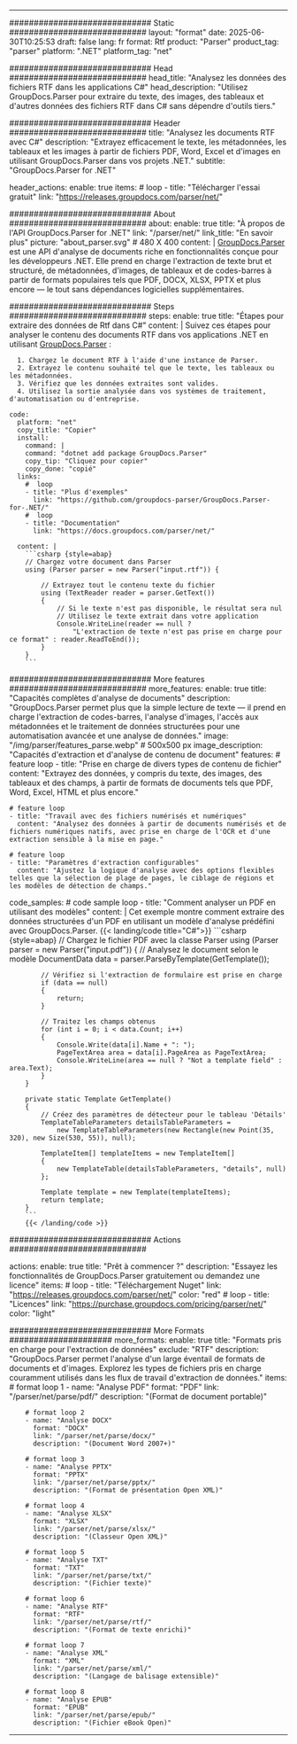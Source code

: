 


---
############################# Static ############################
layout: "format"
date:  2025-06-30T10:25:53
draft: false
lang: fr
format: Rtf
product: "Parser"
product_tag: "parser"
platform: ".NET"
platform_tag: "net"

############################# Head ############################
head_title: "Analysez les données des fichiers RTF dans les applications C#"
head_description: "Utilisez GroupDocs.Parser pour extraire du texte, des images, des tableaux et d'autres données des fichiers RTF dans C# sans dépendre d'outils tiers."

############################# Header ############################
title: "Analysez les documents RTF avec C#" 
description: "Extrayez efficacement le texte, les métadonnées, les tableaux et les images à partir de fichiers PDF, Word, Excel et d'images en utilisant GroupDocs.Parser dans vos projets .NET."
subtitle: "GroupDocs.Parser for .NET" 

header_actions:
  enable: true
  items:
    #  loop
    - title: "Télécharger l'essai gratuit"
      link: "https://releases.groupdocs.com/parser/net/"
      
############################# About ############################
about:
    enable: true
    title: "À propos de l'API GroupDocs.Parser for .NET"
    link: "/parser/net/"
    link_title: "En savoir plus"
    picture: "about_parser.svg" # 480 X 400
    content: |
       [GroupDocs.Parser](/parser/net/) est une API d'analyse de documents riche en fonctionnalités conçue pour les développeurs .NET. Elle prend en charge l'extraction de texte brut et structuré, de métadonnées, d'images, de tableaux et de codes-barres à partir de formats populaires tels que PDF, DOCX, XLSX, PPTX et plus encore — le tout sans dépendances logicielles supplémentaires.

############################# Steps ############################
steps:
    enable: true
    title: "Étapes pour extraire des données de Rtf dans C#"
    content: |
      Suivez ces étapes pour analyser le contenu des documents RTF dans vos applications .NET en utilisant [GroupDocs.Parser](/parser/net/) :
      
      1. Chargez le document RTF à l'aide d'une instance de Parser.
      2. Extrayez le contenu souhaité tel que le texte, les tableaux ou les métadonnées.
      3. Vérifiez que les données extraites sont valides.
      4. Utilisez la sortie analysée dans vos systèmes de traitement, d'automatisation ou d'entreprise.
   
    code:
      platform: "net"
      copy_title: "Copier"
      install:
        command: |
        command: "dotnet add package GroupDocs.Parser"
        copy_tip: "Cliquez pour copier"
        copy_done: "copié"
      links:
        #  loop
        - title: "Plus d'exemples"
          link: "https://github.com/groupdocs-parser/GroupDocs.Parser-for-.NET/"
        #  loop
        - title: "Documentation"
          link: "https://docs.groupdocs.com/parser/net/"
          
      content: |
        ```csharp {style=abap}
        // Chargez votre document dans Parser
        using (Parser parser = new Parser("input.rtf")) {

            // Extrayez tout le contenu texte du fichier
            using (TextReader reader = parser.GetText()) 
            {
                // Si le texte n'est pas disponible, le résultat sera nul
                // Utilisez le texte extrait dans votre application
                Console.WriteLine(reader == null ? 
                    "L'extraction de texte n'est pas prise en charge pour ce format" : reader.ReadToEnd());
            }
        }
        ```  

############################# More features ############################
more_features:
  enable: true
  title: "Capacités complètes d'analyse de documents"
  description: "GroupDocs.Parser permet plus que la simple lecture de texte — il prend en charge l'extraction de codes-barres, l'analyse d'images, l'accès aux métadonnées et le traitement de données structurées pour une automatisation avancée et une analyse de données."
  image: "/img/parser/features_parse.webp" # 500x500 px
  image_description: "Capacités d'extraction et d'analyse de contenu de document"
  features:
    # feature loop
    - title: "Prise en charge de divers types de contenu de fichier"
      content: "Extrayez des données, y compris du texte, des images, des tableaux et des champs, à partir de formats de documents tels que PDF, Word, Excel, HTML et plus encore."

    # feature loop
    - title: "Travail avec des fichiers numérisés et numériques"
      content: "Analysez des données à partir de documents numérisés et de fichiers numériques natifs, avec prise en charge de l'OCR et d'une extraction sensible à la mise en page."

    # feature loop
    - title: "Paramètres d'extraction configurables"
      content: "Ajustez la logique d'analyse avec des options flexibles telles que la sélection de plage de pages, le ciblage de régions et les modèles de détection de champs."
      
  code_samples:
    # code sample loop
    - title: "Comment analyser un PDF en utilisant des modèles"
      content: |
        Cet exemple montre comment extraire des données structurées d'un PDF en utilisant un modèle d'analyse prédéfini avec GroupDocs.Parser.
        {{< landing/code title="C#">}}
        ```csharp {style=abap}
        //  Chargez le fichier PDF avec la classe Parser
        using (Parser parser = new Parser("input.pdf"))
        {
            // Analysez le document selon le modèle
            DocumentData data = parser.ParseByTemplate(GetTemplate());

            // Vérifiez si l'extraction de formulaire est prise en charge
            if (data == null)
            {
                return;
            }

            // Traitez les champs obtenus
            for (int i = 0; i < data.Count; i++)
            {
                Console.Write(data[i].Name + ": ");
                PageTextArea area = data[i].PageArea as PageTextArea;
                Console.WriteLine(area == null ? "Not a template field" : area.Text);
            }
        }

        private static Template GetTemplate()
        {
            // Créez des paramètres de détecteur pour le tableau 'Détails'
            TemplateTableParameters detailsTableParameters = 
                new TemplateTableParameters(new Rectangle(new Point(35, 320), new Size(530, 55)), null);

            TemplateItem[] templateItems = new TemplateItem[]
            {
                new TemplateTable(detailsTableParameters, "details", null)
            };

            Template template = new Template(templateItems);
            return template;
        }
        ```
        {{< /landing/code >}}


############################# Actions ############################

actions:
  enable: true
  title: "Prêt à commencer ?"
  description: "Essayez les fonctionnalités de GroupDocs.Parser gratuitement ou demandez une licence"
  items:
    #  loop
    - title: "Téléchargement Nuget"
      link: "https://releases.groupdocs.com/parser/net/"
      color: "red"
        #  loop
    - title: "Licences"
      link: "https://purchase.groupdocs.com/pricing/parser/net/"
      color: "light"


############################# More Formats #####################
more_formats:
    enable: true
    title: "Formats pris en charge pour l'extraction de données"
    exclude: "RTF"
    description: "GroupDocs.Parser permet l'analyse d'un large éventail de formats de documents et d'images. Explorez les types de fichiers pris en charge couramment utilisés dans les flux de travail d'extraction de données."
    items: 
        # format loop 1
        - name: "Analyse PDF"
          format: "PDF"
          link: "/parser/net/parse/pdf/"
          description: "(Format de document portable)"
          
        # format loop 2
        - name: "Analyse DOCX"
          format: "DOCX"
          link: "/parser/net/parse/docx/"
          description: "(Document Word 2007+)"
          
        # format loop 3
        - name: "Analyse PPTX"
          format: "PPTX"
          link: "/parser/net/parse/pptx/"
          description: "(Format de présentation Open XML)"
          
        # format loop 4
        - name: "Analyse XLSX"
          format: "XLSX"
          link: "/parser/net/parse/xlsx/"
          description: "(Classeur Open XML)"
          
        # format loop 5
        - name: "Analyse TXT"
          format: "TXT"
          link: "/parser/net/parse/txt/"
          description: "(Fichier texte)"
          
        # format loop 6
        - name: "Analyse RTF"
          format: "RTF"
          link: "/parser/net/parse/rtf/"
          description: "(Format de texte enrichi)"
          
        # format loop 7
        - name: "Analyse XML"
          format: "XML"
          link: "/parser/net/parse/xml/"
          description: "(Langage de balisage extensible)"
          
        # format loop 8
        - name: "Analyse EPUB"
          format: "EPUB"
          link: "/parser/net/parse/epub/"
          description: "(Fichier eBook Open)"
         
          

---